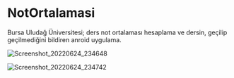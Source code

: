 # NotOrtalamasi
Bursa Uludağ Üniversitesi; ders not ortalaması hesaplama ve dersin, geçilip geçilmediğini bildiren anroid uygulama.

![Screenshot_20220624_234648](https://user-images.githubusercontent.com/55911470/176023665-be5dc919-4817-4a68-9813-f3143024a540.png)

![Screenshot_20220624_234742](https://user-images.githubusercontent.com/55911470/176023675-e780d6fb-6f8a-428a-880b-b6731d73a9b7.png)

